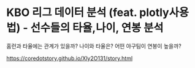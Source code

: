 KBO 리그 데이터 분석 (feat. plotly사용법) - 선수들의 타율,나이, 연봉 분석
=====

홈런과 타율에는 관계가 있을까? 나이와 타율은?
어떤 야구팀이 연봉이 높을까?

<a href='https://coredotstory.github.io/Xly2O131/story.html'>https://coredotstory.github.io/Xly2O131/story.html</a>